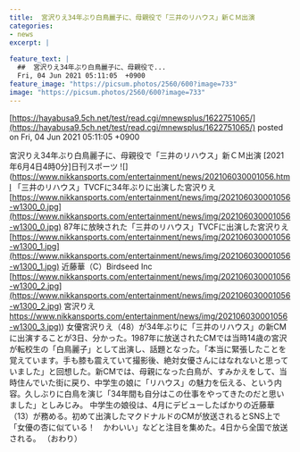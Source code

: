 ```yaml
---
title:  宮沢りえ34年ぶり白鳥麗子に、母親役で「三井のリハウス」新ＣＭ出演  
categories:
- news
excerpt: |
  
feature_text: |
  ##  宮沢りえ34年ぶり白鳥麗子に、母親役で...
  Fri, 04 Jun 2021 05:11:05  +0900
feature_image: "https://picsum.photos/2560/600?image=733"
image: "https://picsum.photos/2560/600?image=733"
---
```


[https://hayabusa9.5ch.net/test/read.cgi/mnewsplus/1622751065/](https://hayabusa9.5ch.net/test/read.cgi/mnewsplus/1622751065/)
posted on Fri, 04 Jun 2021 05:11:05  +0900

<!--more-->

宮沢りえ34年ぶり白鳥麗子に、母親役で「三井のリハウス」新ＣＭ出演 [2021年6月4日4時0分]日刊スポーツ ![](https://www.nikkansports.com/entertainment/news/202106030001056.html 「三井のリハウス」TVCFに34年ぶりに出演した宮沢りえ [https://www.nikkansports.com/entertainment/news/img/202106030001056-w1300_0.jpg](https://www.nikkansports.com/entertainment/news/img/202106030001056-w1300_0.jpg) 87年に放映された「三井のリハウス」TVCFに出演した宮沢りえ [https://www.nikkansports.com/entertainment/news/img/202106030001056-w1300_1.jpg](https://www.nikkansports.com/entertainment/news/img/202106030001056-w1300_1.jpg) 近藤華（C）Birdseed Inc [https://www.nikkansports.com/entertainment/news/img/202106030001056-w1300_2.jpg](https://www.nikkansports.com/entertainment/news/img/202106030001056-w1300_2.jpg) 宮沢りえ [https://www.nikkansports.com/entertainment/news/img/202106030001056-w1300_3.jpg)](https://www.nikkansports.com/entertainment/news/img/202106030001056-w1300_3.jpg)) 女優宮沢りえ（48）が34年ぶりに「三井のリハウス」の新CMに出演することが3日、分かった。1987年に放送されたCMでは当時14歳の宮沢が転校生の「白鳥麗子」として出演し、話題となった。「本当に緊張したことを覚えています。手も膝も震えていて撮影後、絶対女優さんにはなれないと思っていました」と回想した。新CMでは、母親になった白鳥が、すみかえをして、当時住んでいた街に戻り、中学生の娘に「リハウス」の魅力を伝える、という内容。久しぶりに白鳥を演じ「34年間も自分はこの仕事をやってきたのだと思いました」としみじみ。 中学生の娘役は、4月にデビューしたばかりの近藤華（13）が務める。初めて出演したマクドナルドのCMが放送されるとSNS上で「女優の杏に似ている！　かわいい」などと注目を集めた。4日から全国で放送される。 （おわり）
